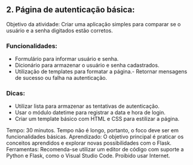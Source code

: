 ## 2. Página de autenticação básica:

Objetivo da atividade: Criar uma aplicação simples para comparar se o usuário e a senha digitados estão corretos.

### Funcionalidades:

- Formulário para informar usuário e senha.
- Dicionário para armazenar o usuário e senha cadastrados.
- Utilização de templates para formatar a página.- Retornar mensagens de sucesso ou falha na autenticação.

### Dicas:

- Utilizar lista para armazenar as tentativas de autenticação.
- Usar o módulo datetime para registrar a data e hora de login.
- Criar um template básico com HTML e CSS para estilizar a página.

Tempo: 30 minutos. Tempo não é longo, portanto, o foco deve ser em funcionalidades básicas.
Aprendizado: O objetivo principal é praticar os conceitos aprendidos e explorar novas possibilidades com o Flask.
Ferramentas: Recomenda-se utilizar um editor de código com suporte a Python e Flask, como o Visual Studio Code.
Proibido usar Internet.
